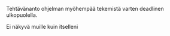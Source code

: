 Tehtävänanto ohjelman myöhempää tekemistä varten deadlinen ulkopuolella.

<!-- TEHTÄVÄ 9.1
 9.1. Tee käyttöliittymä, jossa on mahdollista listata kaikki Finnkinon teatterit pudotusvalikossa. 
 Pudotusvalikosta voi siis valita teatterin ja teatterin valinnan jälkeen ohjelmaan listataan kyseisessä teatterissa näytettävät elokuvat. 
 Toiminnallisuuksia ei tarvitse vielä toteuttaa, tärkeintä on saada komponentit paikalleen. 
 Mukana pitäiis olla erilaiseet hakukriteerit kuten päivämäärä, kellonaika, elokuvan nimi, ja paikka. 
-->

<!-- TEHTÄVÄ 9.2
 9.2. Lähde etsimään Finnkinon elokuvatarjontaa osoitteesta http://www.finnkino.fi/xml. 
 Tee käyttöliittymän taustalle ohjelma, jonka avulla on mahdollista ladata XML-tiedosto, missä käsitellään toimipaikkoja (areas XML). 
 Luo myös erillinen luokka, jonka sisälle säilöt jokaisen elokuvateatterin tiedot. 
 Tarvitset siis luokan, joka pitää kirjaa kaikista elokuvateattereista tietorakenteen avulla, sekä luokan,
 joka sisältää elokuvateatterin tiedot (Paikka ja ID). Pääluokan voit sitten integroida käyttöliittymään. 
 Käyttöliittymään päivitetään aluksi pudotusvalikko niin, että käyttäjä voi valita haluamansa elokuvateatterin listasta. 
-->

<!-- TEHTÄVÄ 9.3
 9.3. Lähdetään seuraavaksi hakemaan tietoa päivän näytöksistä teatterikohtaisesti. 
 Tiedon hakemiseen tarvitaan haluttu päivämäärä (tämä päivä) sekä teatterin ID-numero. Näistä tiedoista muodostuu haluttu URL muotoon 
 https://www.finnkino.fi/xml/Schedule/?area=<teatterinID>&dt=<päivämäärä pp.kk.vvvv>
 http://www.finnkino.fi/xml/Schedule/?area=<teatterinID>&dt=<päivämäärä pp.kk.vvvv>    
  <- ja >-merkit eivät kuulu urliin, vaan kuvastavat parametriä! Yllä kaksi vaihtoehtoa, https ja http. Kokeilkaa ensin https ja jos ei toimi, niin http.
 Parsi saadut esitystiedot aina, kun teatteri on valittu ja esitykset halutaan katsoa. 
 Käytä esittämiseen jotain lista-komponenttia (esim. RecyclerView, ScrollView tai ListView), johon lisäät elokuvat omille rivilleen. 
 Kuten edellisessä tehtävässä, käyttöliittymä vain esittää tiedot, mutta ei itse sisällä mitään parsimiseen tai tiedon säilömiseen liittyvää dataa. 
 Hetkellinen tietorakenteen käyttö on kuitenkin sallittua, jos on mahdollista osoittaa sen olevan tarpeellista. 
-->

<!-- TEHTÄVÄ 9.4
 9.4. Lisää ohjelmaan toiminnallisuus, jonka avulla käyttäjä voi syöttää päivämäärän sekä kellonaikavälin, jolta haluaa katsella elokuvatarjontaa. 
 Päivämäärä vaikuttaa suoraan datan hakemiseen ja kellonaika vaikuttaa siihen, mitä dataa valitaan näytettäväksi. 
 Tee siis vapaavalintaisia kenttiä, joihin käyttäjä voi syöttää päivämäärän ja aloita jälkeen sekä aloita ennen,
 miltä väliltä elokuvia haetaan (väli, josta elokuvat alkavat). Jos kaikki kentät jätetään tyhjiksi, haetaan päivän kaikki elokuvat valitussa teatterissa.  
-->

<!-- TEHTÄVÄ 9.5
 9.5. Lisää hakutoiminto, jolla voidaan hakea elokuvan nimen avulla kaikki ne paikat ja ajat, jolloin elokuvaa näytetään. 
 Hakutulosten pitäisi listata elokuvan nimi otsikkona ja sen jälkeen kaikkien esittävien teatterien nimet ja esitysajat käyttäjän syötteen mukaan
 (eli hakutoiminto etsii edellisten tehtävien mukaisten rajoitusten mukaan JA jos teatteria ei ole annettu, haku etsii kaikista teattereista. 
 Huom: Eri teatterialueita on 9 kun huomioit, että osa id-numeroista käy useamman teatterin läpi. ID 1029 ei näytä kaikkia. ).
-->

Ei näkyvä muille kuin itselleni
